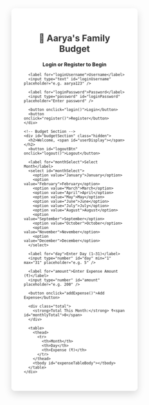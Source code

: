 <!DOCTYPE html>
<html lang="en">
<head>
  <meta charset="UTF-8" />
  <title>Aarya's Family Budget</title>
  <link href="https://fonts.googleapis.com/css2?family=Inter:wght@400;600&display=swap" rel="stylesheet">
  <style>
    * {
      box-sizing: border-box;
      font-family: 'Inter', sans-serif;
    }

    body {
      margin: 0;
      padding: 0;
      background: url('https://images.unsplash.com/photo-1600585154340-be6161a56a0c') no-repeat center center fixed;
      background-size: cover;
    }

    .container {
      max-width: 900px;
      margin: 50px auto;
      background: rgba(255, 255, 255, 0.95);
      border-radius: 12px;
      padding: 40px;
      box-shadow: 0 10px 25px rgba(0,0,0,0.15);
    }

    h1, h2 {
      text-align: center;
      color: #333;
    }

    input, select, button {
      width: 100%;
      padding: 12px;
      margin-top: 10px;
      margin-bottom: 20px;
      font-size: 16px;
      border: 1px solid #ccc;
      border-radius: 8px;
      transition: border 0.3s;
    }

    input:focus, select:focus {
      border-color: #4CAF50;
      outline: none;
    }

    button {
      background-color: #4CAF50;
      color: white;
      font-weight: 600;
      cursor: pointer;
      transition: background 0.3s;
    }

    button:hover {
      background-color: #3e9c44;
    }

    table {
      width: 100%;
      border-collapse: collapse;
      margin-top: 30px;
      background: white;
      border-radius: 8px;
      overflow: hidden;
    }

    th, td {
      padding: 14px;
      border-bottom: 1px solid #ddd;
      text-align: center;
    }

    th {
      background-color: #f4f4f4;
      font-weight: 600;
    }

    .total {
      text-align: right;
      font-size: 18px;
      color: #222;
      margin-top: 10px;
    }

    #logoutBtn {
      background-color: #e74c3c;
      margin-top: -10px;
    }

    .hidden {
      display: none;
    }

    @media (max-width: 600px) {
      .container {
        padding: 20px;
      }

      table, th, td {
        font-size: 14px;
      }

      h1 {
        font-size: 24px;
      }
    }
  </style>
</head>
<body>
  <div class="container">
    <!-- Login/Register Section -->
    <div id="loginSection">
      <h1>🔐 Aarya's Family Budget</h1>
      <h3 style="text-align:center;">Login or Register to Begin</h3>

      <label for="loginUsername">Username</label>
      <input type="text" id="loginUsername" placeholder="e.g. aarya123" />

      <label for="loginPassword">Password</label>
      <input type="password" id="loginPassword" placeholder="Enter password" />

      <button onclick="login()">Login</button>
      <button onclick="register()">Register</button>
    </div>

    <!-- Budget Section -->
    <div id="budgetSection" class="hidden">
      <h2>Welcome, <span id="userDisplay"></span></h2>
      <button id="logoutBtn" onclick="logout()">Logout</button>

      <label for="monthSelect">Select Month</label>
      <select id="monthSelect">
        <option value="January">January</option>
        <option value="February">February</option>
        <option value="March">March</option>
        <option value="April">April</option>
        <option value="May">May</option>
        <option value="June">June</option>
        <option value="July">July</option>
        <option value="August">August</option>
        <option value="September">September</option>
        <option value="October">October</option>
        <option value="November">November</option>
        <option value="December">December</option>
      </select>

      <label for="day">Enter Day (1–31)</label>
      <input type="number" id="day" min="1" max="31" placeholder="e.g. 5" />

      <label for="amount">Enter Expense Amount (₹)</label>
      <input type="number" id="amount" placeholder="e.g. 200" />

      <button onclick="addExpense()">Add Expense</button>

      <div class="total">
        <strong>Total This Month:</strong> ₹<span id="monthlyTotal">0</span>
      </div>

      <table>
        <thead>
          <tr>
            <th>Month</th>
            <th>Day</th>
            <th>Expense (₹)</th>
          </tr>
        </thead>
        <tbody id="expenseTableBody"></tbody>
      </table>
    </div>
  </div>

  <script>
    let currentUser = "";
    let data = {};

    function saveUsers(users) {
      localStorage.setItem("users", JSON.stringify(users));
    }

    function getUsers() {
      return JSON.parse(localStorage.getItem("users")) || {};
    }

    function register() {
      const username = document.getElementById("loginUsername").value.trim();
      const password = document.getElementById("loginPassword").value;

      if (!username || !password) {
        alert("Please enter both username and password.");
        return;
      }

      const users = getUsers();

      if (users[username]) {
        alert("Username already exists.");
        return;
      }

      users[username] = { password };
      saveUsers(users);

      alert("Registered! Please login now.");
    }

    function login() {
      const username = document.getElementById("loginUsername").value.trim();
      const password = document.getElementById("loginPassword").value;

      const users = getUsers();

      if (!users[username] || users[username].password !== password) {
        alert("Wrong username or password.");
        return;
      }

      currentUser = username;
      localStorage.setItem("currentUser", username); // Persistent login
      document.getElementById("userDisplay").innerText = username;

      showBudgetSection();
      loadData();
      updateTable();
    }

    function logout() {
      localStorage.removeItem("currentUser");
      location.reload();
    }

    function showBudgetSection() {
      document.getElementById("loginSection").classList.add("hidden");
      document.getElementById("budgetSection").classList.remove("hidden");
    }

    function loadData() {
      const saved = localStorage.getItem("budget_" + currentUser);
      data = saved ? JSON.parse(saved) : {};
    }

    function saveData() {
      localStorage.setItem("budget_" + currentUser, JSON.stringify(data));
    }

    function addExpense() {
      const month = document.getElementById("monthSelect").value;
      const day = document.getElementById("day").value;
      const amount = parseFloat(document.getElementById("amount").value);

      if (!day || isNaN(amount) || amount <= 0) {
        alert("Enter valid day and amount.");
        return;
      }

      if (!data[month]) data[month] = {};
      if (!data[month][day]) data[month][day] = 0;

      data[month][day] += amount;

      document.getElementById("amount").value = "";
      document.getElementById("day").value = "";

      saveData();
      updateTable();
    }

    function updateTable() {
      const month = document.getElementById("monthSelect").value;
      const tbody = document.getElementById("expenseTableBody");
      tbody.innerHTML = "";

      let total = 0;
      if (data[month]) {
        Object.keys(data[month]).sort((a, b) => a - b).forEach(day => {
          const amount = data[month][day];
          total += amount;
          tbody.innerHTML += `<tr><td>${month}</td><td>${day}</td><td>₹${amount.toFixed(2)}</td></tr>`;
        });
      }

      document.getElementById("monthlyTotal").textContent = total.toFixed(2);
    }

    window.onload = () => {
      const user = localStorage.getItem("currentUser");
      if (user) {
        currentUser = user;
        document.getElementById("userDisplay").innerText = user;
        showBudgetSection();
        loadData();
        updateTable();
      }
    };

    document.getElementById("monthSelect").addEventListener("change", updateTable);
  </script>
</body>
</html>
